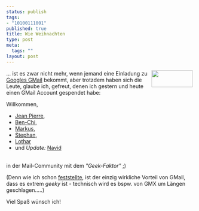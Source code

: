 ```yaml
--- 
status: publish
tags: 
- "10100111001"
published: true
title: Wie Weihnachten
type: post
meta: 
  tags: ""
layout: post
---
```

<p><img width="110" height="45" border="0" hspace="5" align="right" src="/wp-content/olduploads/logos/gmaillogo.serendipityThumb.gif" alt=""  />... ist es zwar nicht mehr, wenn jemand eine Einladung zu <a target="_BLANK" href="http://gmail.google.com" title="http://gmail.google.com" onmouseover="window.status='http://gmail.google.com';return true;" onmouseout="window.status='';return true;">Googles GMail</a> bekommt, aber trotzdem haben sich die Leute, glaube ich, gefreut, denen ich gestern und heute einen GMail Account gespendet habe:</p>

<p>Willkommen,<br />
<ul>
    <li><a target="_BLANK" href="http://blog.jeanpierre.de" title="http://blog.jeanpierre.de" onmouseover="window.status='http://blog.jeanpierre.de';return true;" onmouseout="window.status='';return true;">Jean Pierre</a>,</li>
    <li><a target="_BLANK" href="http://blog.ben-chi.de/index.php?p=18" title="http://blog.ben-chi.de/index.php?p=18" onmouseover="window.status='http://blog.ben-chi.de/index.php?p=18';return true;" onmouseout="window.status='';return true;">Ben-Chi</a>,</li>
    <li><a target="_BLANK" href="http://www.markus-bekk.de/" title="http://www.markus-bekk.de/" onmouseover="window.status='http://www.markus-bekk.de/';return true;" onmouseout="window.status='';return true;">Markus</a>,</li>
    <li><a target="_BLANK" href="http://www.yomega.info/index.py" title="http://www.yomega.info/index.py" onmouseover="window.status='http://www.yomega.info/index.py';return true;" onmouseout="window.status='';return true;">Stephan</a>,</li>
    <li><a target="_BLANK" href="http://www.lotharbluem.de/" title="http://www.lotharbluem.de/" onmouseover="window.status='http://www.lotharbluem.de/';return true;" onmouseout="window.status='';return true;">Lothar</a></li>
    <li>und <i>Update:</i> <a target="_BLANK" href="http://www.nikpour.com/" title="http://www.nikpour.com/" onmouseover="window.status='http://www.nikpour.com/';return true;" onmouseout="window.status='';return true;">Navid</a></li>
</ul>
<br />
in der Mail-Community mit dem <i>&quot;Geek-Faktor&quot;</i> ;)</p>

<p>(Denn wie ich schon <a target="_BLANK" href="http://fredericiana.de/archives/56-GMail.html" title="http://fredericiana.de/archives/56-GMail.html" onmouseover="window.status='http://fredericiana.de/archives/56-GMail.html';return true;" onmouseout="window.status='';return true;">feststellte</a>, ist der einzig wirkliche Vorteil von GMail, dass es extrem <i>geeky</i> ist - technisch wird es bspw. von GMX um Längen geschlagen.....)</p>

<p>Viel Spaß wünsch ich!</p>

